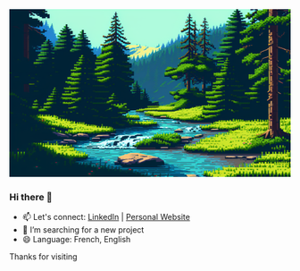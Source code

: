 <!-- ![Cat-Cake | Lucas](./header.png) -->
<img src="./header.png" width="600" height="300">

### Hi there 👋

<!--
**Cat-Cake/Cat-Cake** is a ✨ _special_ ✨ repository because its `README.md` (this file) appears on your GitHub profile.

Here are some ideas to get you started:

- 🔭 I’m currently working on ...
- 🌱 I’m currently learning ...
- 👯 I’m looking to collaborate on ...
- 🤔 I’m looking for help with ...
- 💬 Ask me about ...
- 📫 How to reach me: ...
- 😄 Pronouns: ...
- ⚡ Fun fact: ...
-->
- 📫 Let's connect: [LinkedIn](https://www.linkedin.com/in/lucas-manot-4a0312225/) | [Personal Website](https://cat-cake.github.io/Portfolio-V.2/)
- 🤔 I’m searching for a new project
- 😄 Language: French, English

Thanks for visiting
